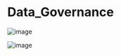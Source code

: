 # Data_Governance


![image](https://user-images.githubusercontent.com/85709710/180396517-cfc79b47-c1e7-40f3-b2b3-973dccc2e8ad.png)

![image](https://user-images.githubusercontent.com/85709710/180396600-9c7246bd-adf8-4f13-b797-7dab04aab5b8.png)

